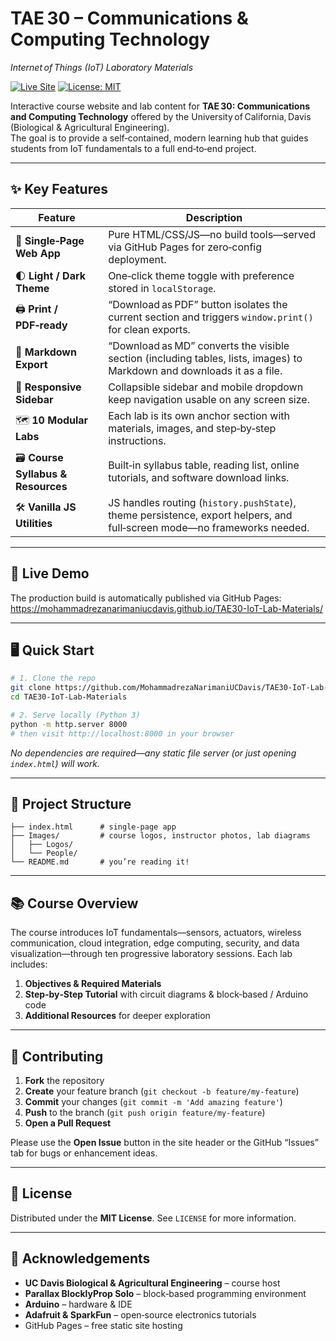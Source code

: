 # TAE 30 – Communications & Computing Technology  
_Internet of Things (IoT) Laboratory Materials_

[![Live Site](https://img.shields.io/badge/GitHub Pages-live-blue)](https://mohammadrezanarimaniucdavis.github.io/TAE30-IoT-Lab-Materials/)
[![License: MIT](https://img.shields.io/badge/license-MIT-green)](#license)

Interactive course website and lab content for **TAE 30: Communications and Computing Technology** offered by the University of California, Davis (Biological & Agricultural Engineering).  
The goal is to provide a self‑contained, modern learning hub that guides students from IoT fundamentals to a full end‑to‑end project.

---

## ✨ Key Features
| Feature | Description |
|---------|-------------|
| 📑 **Single‑Page Web App** | Pure HTML/CSS/JS—no build tools—served via GitHub Pages for zero‑config deployment. |
| 🌓 **Light / Dark Theme** | One‑click theme toggle with preference stored in `localStorage`. |
| 🖨️ **Print / PDF‑ready** | “Download as PDF” button isolates the current section and triggers `window.print()` for clean exports. |
| 📝 **Markdown Export** | “Download as MD” converts the visible section (including tables, lists, images) to Markdown and downloads it as a file. |
| 📱 **Responsive Sidebar** | Collapsible sidebar and mobile dropdown keep navigation usable on any screen size. |
| 🗺️ **10 Modular Labs** | Each lab is its own anchor section with materials, images, and step‑by‑step instructions. |
| 🗃️ **Course Syllabus & Resources** | Built‑in syllabus table, reading list, online tutorials, and software download links. |
| 🛠️ **Vanilla JS Utilities** | JS handles routing (`history.pushState`), theme persistence, export helpers, and full‑screen mode—no frameworks needed. |

---

## 🚀 Live Demo
The production build is automatically published via GitHub Pages:  
<https://mohammadrezanarimaniucdavis.github.io/TAE30-IoT-Lab-Materials/>

---

## 🖥️ Quick Start

```bash
# 1. Clone the repo
git clone https://github.com/MohammadrezaNarimaniUCDavis/TAE30-IoT-Lab-Materials.git
cd TAE30-IoT-Lab-Materials

# 2. Serve locally (Python 3)
python -m http.server 8000
# then visit http://localhost:8000 in your browser
```

_No dependencies are required—any static file server (or just opening `index.html`) will work._

---

## 🔧 Project Structure
```
├── index.html      # single‑page app
├── Images/         # course logos, instructor photos, lab diagrams
│   ├── Logos/
│   └── People/
└── README.md       # you’re reading it!
```

---

## 📚 Course Overview

The course introduces IoT fundamentals—sensors, actuators, wireless communication, cloud integration, edge computing, security, and data visualization—through ten progressive laboratory sessions. Each lab includes:

1. **Objectives & Required Materials**  
2. **Step‑by‑Step Tutorial** with circuit diagrams & block‑based / Arduino code  
3. **Additional Resources** for deeper exploration

---

## 🤝 Contributing

1. **Fork** the repository  
2. **Create** your feature branch (`git checkout -b feature/my-feature`)  
3. **Commit** your changes (`git commit -m 'Add amazing feature'`)  
4. **Push** to the branch (`git push origin feature/my-feature`)  
5. **Open a Pull Request**

Please use the **Open Issue** button in the site header or the GitHub “Issues” tab for bugs or enhancement ideas.

---

## 📜 License

Distributed under the **MIT License**. See `LICENSE` for more information.

---

## 🙏 Acknowledgements

* **UC Davis Biological & Agricultural Engineering** – course host  
* **Parallax BlocklyProp Solo** – block‑based programming environment  
* **Arduino** – hardware & IDE  
* **Adafruit & SparkFun** – open‑source electronics tutorials  
* GitHub Pages – free static site hosting  
